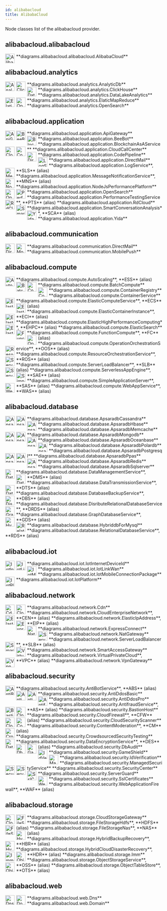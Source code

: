 ```yaml
---
id: alibabacloud
title: AlibabaCloud
---
```


Node classes list of the alibabacloud provider.

## alibabacloud.alibabacloud


<img width="30" src="/img/resources/alibabacloud/alibabacloud.png" alt="AlibabaCloud" style="float: left; padding-right: 5px;" >
**diagrams.alibabacloud.alibabacloud.AlibabaCloud**

## alibabacloud.analytics


<img width="30" src="/img/resources/alibabacloud/analytics/analytic-db.png" alt="AnalyticDb" style="float: left; padding-right: 5px;" >
**diagrams.alibabacloud.analytics.AnalyticDb**

<img width="30" src="/img/resources/alibabacloud/analytics/click-house.png" alt="ClickHouse" style="float: left; padding-right: 5px;" >
**diagrams.alibabacloud.analytics.ClickHouse**

<img width="30" src="/img/resources/alibabacloud/analytics/data-lake-analytics.png" alt="DataLakeAnalytics" style="float: left; padding-right: 5px;" >
**diagrams.alibabacloud.analytics.DataLakeAnalytics**

<img width="30" src="/img/resources/alibabacloud/analytics/elatic-map-reduce.png" alt="ElaticMapReduce" style="float: left; padding-right: 5px;" >
**diagrams.alibabacloud.analytics.ElaticMapReduce**

<img width="30" src="/img/resources/alibabacloud/analytics/open-search.png" alt="OpenSearch" style="float: left; padding-right: 5px;" >
**diagrams.alibabacloud.analytics.OpenSearch**

## alibabacloud.application


<img width="30" src="/img/resources/alibabacloud/application/api-gateway.png" alt="ApiGateway" style="float: left; padding-right: 5px;" >
**diagrams.alibabacloud.application.ApiGateway**

<img width="30" src="/img/resources/alibabacloud/application/bee-bot.png" alt="BeeBot" style="float: left; padding-right: 5px;" >
**diagrams.alibabacloud.application.BeeBot**

<img width="30" src="/img/resources/alibabacloud/application/blockchain-as-a-service.png" alt="BlockchainAsAService" style="float: left; padding-right: 5px;" >
**diagrams.alibabacloud.application.BlockchainAsAService**

<img width="30" src="/img/resources/alibabacloud/application/cloud-call-center.png" alt="CloudCallCenter" style="float: left; padding-right: 5px;" >
**diagrams.alibabacloud.application.CloudCallCenter**

<img width="30" src="/img/resources/alibabacloud/application/code-pipeline.png" alt="CodePipeline" style="float: left; padding-right: 5px;" >
**diagrams.alibabacloud.application.CodePipeline**

<img width="30" src="/img/resources/alibabacloud/application/direct-mail.png" alt="DirectMail" style="float: left; padding-right: 5px;" >
**diagrams.alibabacloud.application.DirectMail**

<img width="30" src="/img/resources/alibabacloud/application/log-service.png" alt="LogService" style="float: left; padding-right: 5px;" >
**diagrams.alibabacloud.application.LogService**, **SLS** (alias)

<img width="30" src="/img/resources/alibabacloud/application/message-notification-service.png" alt="MessageNotificationService" style="float: left; padding-right: 5px;" >
**diagrams.alibabacloud.application.MessageNotificationService**, **MNS** (alias)

<img width="30" src="/img/resources/alibabacloud/application/node-js-performance-platform.png" alt="NodeJsPerformancePlatform" style="float: left; padding-right: 5px;" >
**diagrams.alibabacloud.application.NodeJsPerformancePlatform**

<img width="30" src="/img/resources/alibabacloud/application/open-search.png" alt="OpenSearch" style="float: left; padding-right: 5px;" >
**diagrams.alibabacloud.application.OpenSearch**

<img width="30" src="/img/resources/alibabacloud/application/performance-testing-service.png" alt="PerformanceTestingService" style="float: left; padding-right: 5px;" >
**diagrams.alibabacloud.application.PerformanceTestingService**, **PTS** (alias)

<img width="30" src="/img/resources/alibabacloud/application/rd-cloud.png" alt="RdCloud" style="float: left; padding-right: 5px;" >
**diagrams.alibabacloud.application.RdCloud**

<img width="30" src="/img/resources/alibabacloud/application/smart-conversation-analysis.png" alt="SmartConversationAnalysis" style="float: left; padding-right: 5px;" >
**diagrams.alibabacloud.application.SmartConversationAnalysis**, **SCA** (alias)

<img width="30" src="/img/resources/alibabacloud/application/yida.png" alt="Yida" style="float: left; padding-right: 5px;" >
**diagrams.alibabacloud.application.Yida**

## alibabacloud.communication


<img width="30" src="/img/resources/alibabacloud/communication/direct-mail.png" alt="DirectMail" style="float: left; padding-right: 5px;" >
**diagrams.alibabacloud.communication.DirectMail**

<img width="30" src="/img/resources/alibabacloud/communication/mobile-push.png" alt="MobilePush" style="float: left; padding-right: 5px;" >
**diagrams.alibabacloud.communication.MobilePush**

## alibabacloud.compute


<img width="30" src="/img/resources/alibabacloud/compute/auto-scaling.png" alt="AutoScaling" style="float: left; padding-right: 5px;" >
**diagrams.alibabacloud.compute.AutoScaling**, **ESS** (alias)

<img width="30" src="/img/resources/alibabacloud/compute/batch-compute.png" alt="BatchCompute" style="float: left; padding-right: 5px;" >
**diagrams.alibabacloud.compute.BatchCompute**

<img width="30" src="/img/resources/alibabacloud/compute/container-registry.png" alt="ContainerRegistry" style="float: left; padding-right: 5px;" >
**diagrams.alibabacloud.compute.ContainerRegistry**

<img width="30" src="/img/resources/alibabacloud/compute/container-service.png" alt="ContainerService" style="float: left; padding-right: 5px;" >
**diagrams.alibabacloud.compute.ContainerService**

<img width="30" src="/img/resources/alibabacloud/compute/elastic-compute-service.png" alt="ElasticComputeService" style="float: left; padding-right: 5px;" >
**diagrams.alibabacloud.compute.ElasticComputeService**, **ECS** (alias)

<img width="30" src="/img/resources/alibabacloud/compute/elastic-container-instance.png" alt="ElasticContainerInstance" style="float: left; padding-right: 5px;" >
**diagrams.alibabacloud.compute.ElasticContainerInstance**, **ECI** (alias)

<img width="30" src="/img/resources/alibabacloud/compute/elastic-high-performance-computing.png" alt="ElasticHighPerformanceComputing" style="float: left; padding-right: 5px;" >
**diagrams.alibabacloud.compute.ElasticHighPerformanceComputing**, **EHPC** (alias)

<img width="30" src="/img/resources/alibabacloud/compute/elastic-search.png" alt="ElasticSearch" style="float: left; padding-right: 5px;" >
**diagrams.alibabacloud.compute.ElasticSearch**

<img width="30" src="/img/resources/alibabacloud/compute/function-compute.png" alt="FunctionCompute" style="float: left; padding-right: 5px;" >
**diagrams.alibabacloud.compute.FunctionCompute**, **FC** (alias)

<img width="30" src="/img/resources/alibabacloud/compute/operation-orchestration-service.png" alt="OperationOrchestrationService" style="float: left; padding-right: 5px;" >
**diagrams.alibabacloud.compute.OperationOrchestrationService**, **OOS** (alias)

<img width="30" src="/img/resources/alibabacloud/compute/resource-orchestration-service.png" alt="ResourceOrchestrationService" style="float: left; padding-right: 5px;" >
**diagrams.alibabacloud.compute.ResourceOrchestrationService**, **ROS** (alias)

<img width="30" src="/img/resources/alibabacloud/compute/server-load-balancer.png" alt="ServerLoadBalancer" style="float: left; padding-right: 5px;" >
**diagrams.alibabacloud.compute.ServerLoadBalancer**, **SLB** (alias)

<img width="30" src="/img/resources/alibabacloud/compute/serverless-app-engine.png" alt="ServerlessAppEngine" style="float: left; padding-right: 5px;" >
**diagrams.alibabacloud.compute.ServerlessAppEngine**, **SAE** (alias)

<img width="30" src="/img/resources/alibabacloud/compute/simple-application-server.png" alt="SimpleApplicationServer" style="float: left; padding-right: 5px;" >
**diagrams.alibabacloud.compute.SimpleApplicationServer**, **SAS** (alias)

<img width="30" src="/img/resources/alibabacloud/compute/web-app-service.png" alt="WebAppService" style="float: left; padding-right: 5px;" >
**diagrams.alibabacloud.compute.WebAppService**, **WAS** (alias)

## alibabacloud.database


<img width="30" src="/img/resources/alibabacloud/database/apsaradb-cassandra.png" alt="ApsaradbCassandra" style="float: left; padding-right: 5px;" >
**diagrams.alibabacloud.database.ApsaradbCassandra**

<img width="30" src="/img/resources/alibabacloud/database/apsaradb-hbase.png" alt="ApsaradbHbase" style="float: left; padding-right: 5px;" >
**diagrams.alibabacloud.database.ApsaradbHbase**

<img width="30" src="/img/resources/alibabacloud/database/apsaradb-memcache.png" alt="ApsaradbMemcache" style="float: left; padding-right: 5px;" >
**diagrams.alibabacloud.database.ApsaradbMemcache**

<img width="30" src="/img/resources/alibabacloud/database/apsaradb-mongodb.png" alt="ApsaradbMongodb" style="float: left; padding-right: 5px;" >
**diagrams.alibabacloud.database.ApsaradbMongodb**

<img width="30" src="/img/resources/alibabacloud/database/apsaradb-oceanbase.png" alt="ApsaradbOceanbase" style="float: left; padding-right: 5px;" >
**diagrams.alibabacloud.database.ApsaradbOceanbase**

<img width="30" src="/img/resources/alibabacloud/database/apsaradb-polardb.png" alt="ApsaradbPolardb" style="float: left; padding-right: 5px;" >
**diagrams.alibabacloud.database.ApsaradbPolardb**

<img width="30" src="/img/resources/alibabacloud/database/apsaradb-postgresql.png" alt="ApsaradbPostgresql" style="float: left; padding-right: 5px;" >
**diagrams.alibabacloud.database.ApsaradbPostgresql**

<img width="30" src="/img/resources/alibabacloud/database/apsaradb-ppas.png" alt="ApsaradbPpas" style="float: left; padding-right: 5px;" >
**diagrams.alibabacloud.database.ApsaradbPpas**

<img width="30" src="/img/resources/alibabacloud/database/apsaradb-redis.png" alt="ApsaradbRedis" style="float: left; padding-right: 5px;" >
**diagrams.alibabacloud.database.ApsaradbRedis**

<img width="30" src="/img/resources/alibabacloud/database/apsaradb-sqlserver.png" alt="ApsaradbSqlserver" style="float: left; padding-right: 5px;" >
**diagrams.alibabacloud.database.ApsaradbSqlserver**

<img width="30" src="/img/resources/alibabacloud/database/data-management-service.png" alt="DataManagementService" style="float: left; padding-right: 5px;" >
**diagrams.alibabacloud.database.DataManagementService**, **DMS** (alias)

<img width="30" src="/img/resources/alibabacloud/database/data-transmission-service.png" alt="DataTransmissionService" style="float: left; padding-right: 5px;" >
**diagrams.alibabacloud.database.DataTransmissionService**, **DTS** (alias)

<img width="30" src="/img/resources/alibabacloud/database/database-backup-service.png" alt="DatabaseBackupService" style="float: left; padding-right: 5px;" >
**diagrams.alibabacloud.database.DatabaseBackupService**, **DBS** (alias)

<img width="30" src="/img/resources/alibabacloud/database/disribute-relational-database-service.png" alt="DisributeRelationalDatabaseService" style="float: left; padding-right: 5px;" >
**diagrams.alibabacloud.database.DisributeRelationalDatabaseService**, **DRDS** (alias)

<img width="30" src="/img/resources/alibabacloud/database/graph-database-service.png" alt="GraphDatabaseService" style="float: left; padding-right: 5px;" >
**diagrams.alibabacloud.database.GraphDatabaseService**, **GDS** (alias)

<img width="30" src="/img/resources/alibabacloud/database/hybriddb-for-mysql.png" alt="HybriddbForMysql" style="float: left; padding-right: 5px;" >
**diagrams.alibabacloud.database.HybriddbForMysql**

<img width="30" src="/img/resources/alibabacloud/database/relational-database-service.png" alt="RelationalDatabaseService" style="float: left; padding-right: 5px;" >
**diagrams.alibabacloud.database.RelationalDatabaseService**, **RDS** (alias)

## alibabacloud.iot


<img width="30" src="/img/resources/alibabacloud/iot/iot-internet-device-id.png" alt="IotInternetDeviceId" style="float: left; padding-right: 5px;" >
**diagrams.alibabacloud.iot.IotInternetDeviceId**

<img width="30" src="/img/resources/alibabacloud/iot/iot-link-wan.png" alt="IotLinkWan" style="float: left; padding-right: 5px;" >
**diagrams.alibabacloud.iot.IotLinkWan**

<img width="30" src="/img/resources/alibabacloud/iot/iot-mobile-connection-package.png" alt="IotMobileConnectionPackage" style="float: left; padding-right: 5px;" >
**diagrams.alibabacloud.iot.IotMobileConnectionPackage**

<img width="30" src="/img/resources/alibabacloud/iot/iot-platform.png" alt="IotPlatform" style="float: left; padding-right: 5px;" >
**diagrams.alibabacloud.iot.IotPlatform**

## alibabacloud.network


<img width="30" src="/img/resources/alibabacloud/network/cdn.png" alt="Cdn" style="float: left; padding-right: 5px;" >
**diagrams.alibabacloud.network.Cdn**

<img width="30" src="/img/resources/alibabacloud/network/cloud-enterprise-network.png" alt="CloudEnterpriseNetwork" style="float: left; padding-right: 5px;" >
**diagrams.alibabacloud.network.CloudEnterpriseNetwork**, **CEN** (alias)

<img width="30" src="/img/resources/alibabacloud/network/elastic-ip-address.png" alt="ElasticIpAddress" style="float: left; padding-right: 5px;" >
**diagrams.alibabacloud.network.ElasticIpAddress**, **EIP** (alias)

<img width="30" src="/img/resources/alibabacloud/network/express-connect.png" alt="ExpressConnect" style="float: left; padding-right: 5px;" >
**diagrams.alibabacloud.network.ExpressConnect**

<img width="30" src="/img/resources/alibabacloud/network/nat-gateway.png" alt="NatGateway" style="float: left; padding-right: 5px;" >
**diagrams.alibabacloud.network.NatGateway**

<img width="30" src="/img/resources/alibabacloud/network/server-load-balancer.png" alt="ServerLoadBalancer" style="float: left; padding-right: 5px;" >
**diagrams.alibabacloud.network.ServerLoadBalancer**, **SLB** (alias)

<img width="30" src="/img/resources/alibabacloud/network/smart-access-gateway.png" alt="SmartAccessGateway" style="float: left; padding-right: 5px;" >
**diagrams.alibabacloud.network.SmartAccessGateway**

<img width="30" src="/img/resources/alibabacloud/network/virtual-private-cloud.png" alt="VirtualPrivateCloud" style="float: left; padding-right: 5px;" >
**diagrams.alibabacloud.network.VirtualPrivateCloud**, **VPC** (alias)

<img width="30" src="/img/resources/alibabacloud/network/vpn-gateway.png" alt="VpnGateway" style="float: left; padding-right: 5px;" >
**diagrams.alibabacloud.network.VpnGateway**

## alibabacloud.security


<img width="30" src="/img/resources/alibabacloud/security/anti-bot-service.png" alt="AntiBotService" style="float: left; padding-right: 5px;" >
**diagrams.alibabacloud.security.AntiBotService**, **ABS** (alias)

<img width="30" src="/img/resources/alibabacloud/security/anti-ddos-basic.png" alt="AntiDdosBasic" style="float: left; padding-right: 5px;" >
**diagrams.alibabacloud.security.AntiDdosBasic**

<img width="30" src="/img/resources/alibabacloud/security/anti-ddos-pro.png" alt="AntiDdosPro" style="float: left; padding-right: 5px;" >
**diagrams.alibabacloud.security.AntiDdosPro**

<img width="30" src="/img/resources/alibabacloud/security/antifraud-service.png" alt="AntifraudService" style="float: left; padding-right: 5px;" >
**diagrams.alibabacloud.security.AntifraudService**, **AS** (alias)

<img width="30" src="/img/resources/alibabacloud/security/bastion-host.png" alt="BastionHost" style="float: left; padding-right: 5px;" >
**diagrams.alibabacloud.security.BastionHost**

<img width="30" src="/img/resources/alibabacloud/security/cloud-firewall.png" alt="CloudFirewall" style="float: left; padding-right: 5px;" >
**diagrams.alibabacloud.security.CloudFirewall**, **CFW** (alias)

<img width="30" src="/img/resources/alibabacloud/security/cloud-security-scanner.png" alt="CloudSecurityScanner" style="float: left; padding-right: 5px;" >
**diagrams.alibabacloud.security.CloudSecurityScanner**

<img width="30" src="/img/resources/alibabacloud/security/content-moderation.png" alt="ContentModeration" style="float: left; padding-right: 5px;" >
**diagrams.alibabacloud.security.ContentModeration**, **CM** (alias)

<img width="30" src="/img/resources/alibabacloud/security/crowdsourced-security-testing.png" alt="CrowdsourcedSecurityTesting" style="float: left; padding-right: 5px;" >
**diagrams.alibabacloud.security.CrowdsourcedSecurityTesting**

<img width="30" src="/img/resources/alibabacloud/security/data-encryption-service.png" alt="DataEncryptionService" style="float: left; padding-right: 5px;" >
**diagrams.alibabacloud.security.DataEncryptionService**, **DES** (alias)

<img width="30" src="/img/resources/alibabacloud/security/db-audit.png" alt="DbAudit" style="float: left; padding-right: 5px;" >
**diagrams.alibabacloud.security.DbAudit**

<img width="30" src="/img/resources/alibabacloud/security/game-shield.png" alt="GameShield" style="float: left; padding-right: 5px;" >
**diagrams.alibabacloud.security.GameShield**

<img width="30" src="/img/resources/alibabacloud/security/id-verification.png" alt="IdVerification" style="float: left; padding-right: 5px;" >
**diagrams.alibabacloud.security.IdVerification**

<img width="30" src="/img/resources/alibabacloud/security/managed-security-service.png" alt="ManagedSecurityService" style="float: left; padding-right: 5px;" >
**diagrams.alibabacloud.security.ManagedSecurityService**

<img width="30" src="/img/resources/alibabacloud/security/security-center.png" alt="SecurityCenter" style="float: left; padding-right: 5px;" >
**diagrams.alibabacloud.security.SecurityCenter**

<img width="30" src="/img/resources/alibabacloud/security/server-guard.png" alt="ServerGuard" style="float: left; padding-right: 5px;" >
**diagrams.alibabacloud.security.ServerGuard**

<img width="30" src="/img/resources/alibabacloud/security/ssl-certificates.png" alt="SslCertificates" style="float: left; padding-right: 5px;" >
**diagrams.alibabacloud.security.SslCertificates**

<img width="30" src="/img/resources/alibabacloud/security/web-application-firewall.png" alt="WebApplicationFirewall" style="float: left; padding-right: 5px;" >
**diagrams.alibabacloud.security.WebApplicationFirewall**, **WAF** (alias)

## alibabacloud.storage


<img width="30" src="/img/resources/alibabacloud/storage/cloud-storage-gateway.png" alt="CloudStorageGateway" style="float: left; padding-right: 5px;" >
**diagrams.alibabacloud.storage.CloudStorageGateway**

<img width="30" src="/img/resources/alibabacloud/storage/file-storage-hdfs.png" alt="FileStorageHdfs" style="float: left; padding-right: 5px;" >
**diagrams.alibabacloud.storage.FileStorageHdfs**, **HDFS** (alias)

<img width="30" src="/img/resources/alibabacloud/storage/file-storage-nas.png" alt="FileStorageNas" style="float: left; padding-right: 5px;" >
**diagrams.alibabacloud.storage.FileStorageNas**, **NAS** (alias)

<img width="30" src="/img/resources/alibabacloud/storage/hybrid-backup-recovery.png" alt="HybridBackupRecovery" style="float: left; padding-right: 5px;" >
**diagrams.alibabacloud.storage.HybridBackupRecovery**, **HBR** (alias)

<img width="30" src="/img/resources/alibabacloud/storage/hybrid-cloud-disaster-recovery.png" alt="HybridCloudDisasterRecovery" style="float: left; padding-right: 5px;" >
**diagrams.alibabacloud.storage.HybridCloudDisasterRecovery**, **HDR** (alias)

<img width="30" src="/img/resources/alibabacloud/storage/imm.png" alt="Imm" style="float: left; padding-right: 5px;" >
**diagrams.alibabacloud.storage.Imm**

<img width="30" src="/img/resources/alibabacloud/storage/object-storage-service.png" alt="ObjectStorageService" style="float: left; padding-right: 5px;" >
**diagrams.alibabacloud.storage.ObjectStorageService**, **OSS** (alias)

<img width="30" src="/img/resources/alibabacloud/storage/object-table-store.png" alt="ObjectTableStore" style="float: left; padding-right: 5px;" >
**diagrams.alibabacloud.storage.ObjectTableStore**, **OTS** (alias)

## alibabacloud.web


<img width="30" src="/img/resources/alibabacloud/web/dns.png" alt="Dns" style="float: left; padding-right: 5px;" >
**diagrams.alibabacloud.web.Dns**

<img width="30" src="/img/resources/alibabacloud/web/domain.png" alt="Domain" style="float: left; padding-right: 5px;" >
**diagrams.alibabacloud.web.Domain**
